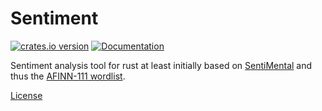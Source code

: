 # Sentiment
[![crates.io version](https://img.shields.io/crates/v/sentiment.svg)](https://crates.io/crates/sentiment)
[![Documentation](https://docs.rs/sentiment/badge.svg)](https://docs.rs/sentiment)

Sentiment analysis tool for rust at least initially based on [SentiMental](https://github.com/thinkroth/Sentimental) and thus the [AFINN-111 wordlist](http://www2.imm.dtu.dk/pubdb/views/publication_details.php?id=6010).

[License](https://github.com/mount-research/sentiment/blob/master/LICENSE.md)
